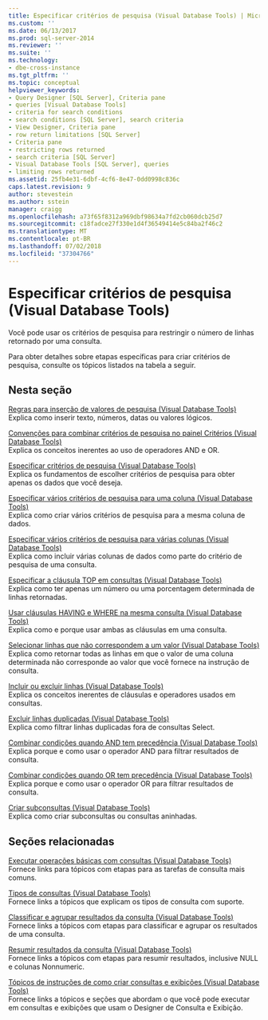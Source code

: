 ```yaml
---
title: Especificar critérios de pesquisa (Visual Database Tools) | Microsoft Docs
ms.custom: ''
ms.date: 06/13/2017
ms.prod: sql-server-2014
ms.reviewer: ''
ms.suite: ''
ms.technology:
- dbe-cross-instance
ms.tgt_pltfrm: ''
ms.topic: conceptual
helpviewer_keywords:
- Query Designer [SQL Server], Criteria pane
- queries [Visual Database Tools]
- criteria for search conditions
- search conditions [SQL Server], search criteria
- View Designer, Criteria pane
- row return limitations [SQL Server]
- Criteria pane
- restricting rows returned
- search criteria [SQL Server]
- Visual Database Tools [SQL Server], queries
- limiting rows returned
ms.assetid: 25fb4e31-6dbf-4cf6-8e47-0dd0998c836c
caps.latest.revision: 9
author: stevestein
ms.author: sstein
manager: craigg
ms.openlocfilehash: a73f65f8312a969dbf98634a7fd2cb060dcb25d7
ms.sourcegitcommit: c18fadce27f330e1d4f36549414e5c84ba2f46c2
ms.translationtype: MT
ms.contentlocale: pt-BR
ms.lasthandoff: 07/02/2018
ms.locfileid: "37304766"
---
```

# <a name="specify-search-criteria-visual-database-tools"></a>Especificar critérios de pesquisa (Visual Database Tools)
  Você pode usar os critérios de pesquisa para restringir o número de linhas retornado por uma consulta.  
  
 Para obter detalhes sobre etapas específicas para criar critérios de pesquisa, consulte os tópicos listados na tabela a seguir.  
  
## <a name="in-this-section"></a>Nesta seção  
 [Regras para inserção de valores de pesquisa &#40;Visual Database Tools&#41;](visual-database-tools.md)  
 Explica como inserir texto, números, datas ou valores lógicos.  
  
 [Convenções para combinar critérios de pesquisa no painel Critérios &#40;Visual Database Tools&#41;](conventions-combine-search-conditions-in-criteria-pane-visual-db-tools.md)  
 Explica os conceitos inerentes ao uso de operadores AND e OR.  
  
 [Especificar critérios de pesquisa &#40;Visual Database Tools&#41;](specify-search-conditions-visual-database-tools.md)  
 Explica os fundamentos de escolher critérios de pesquisa para obter apenas os dados que você deseja.  
  
 [Especificar vários critérios de pesquisa para uma coluna &#40;Visual Database Tools&#41;](specify-multiple-search-conditions-for-one-column-visual-database-tools.md)  
 Explica como criar vários critérios de pesquisa para a mesma coluna de dados.  
  
 [Especificar vários critérios de pesquisa para várias colunas &#40;Visual Database Tools&#41;](specify-multiple-search-conditions-for-multiple-columns-visual-database-tools.md)  
 Explica como incluir várias colunas de dados como parte do critério de pesquisa de uma consulta.  
  
 [Especificar a cláusula TOP em consultas &#40;Visual Database Tools&#41;](specify-the-top-clause-in-queries-visual-database-tools.md)  
 Explica como ter apenas um número ou uma porcentagem determinada de linhas retornadas.  
  
 [Usar cláusulas HAVING e WHERE na mesma consulta &#40;Visual Database Tools&#41;](use-having-and-where-clauses-in-the-same-query-visual-database-tools.md)  
 Explica como e porque usar ambas as cláusulas em uma consulta.  
  
 [Selecionar linhas que não correspondem a um valor &#40;Visual Database Tools&#41;](select-rows-that-do-not-match-a-value-visual-database-tools.md)  
 Explica como retornar todas as linhas em que o valor de uma coluna determinada não corresponde ao valor que você fornece na instrução de consulta.  
  
 [Incluir ou excluir linhas &#40;Visual Database Tools&#41;](include-or-exclude-rows-visual-database-tools.md)  
 Explica os conceitos inerentes de cláusulas e operadores usados em consultas.  
  
 [Excluir linhas duplicadas &#40;Visual Database Tools&#41;](exclude-duplicate-rows-visual-database-tools.md)  
 Explica como filtrar linhas duplicadas fora de consultas Select.  
  
 [Combinar condições quando AND tem precedência &#40;Visual Database Tools&#41;](combine-conditions-when-and-has-precedence-visual-database-tools.md)  
 Explica porque e como usar o operador AND para filtrar resultados de consulta.  
  
 [Combinar condições quando OR tem precedência &#40;Visual Database Tools&#41;](combine-conditions-when-or-has-precedence-visual-database-tools.md)  
 Explica porque e como usar o operador OR para filtrar resultados de consulta.  
  
 [Criar subconsultas &#40;Visual Database Tools&#41;](create-subqueries-visual-database-tools.md)  
 Explica como criar subconsultas ou consultas aninhadas.  
  
## <a name="related-sections"></a>Seções relacionadas  
 [Executar operações básicas com consultas &#40;Visual Database Tools&#41;](perform-basic-operations-with-queries-visual-database-tools.md)  
 Fornece links para tópicos com etapas para as tarefas de consulta mais comuns.  
  
 [Tipos de consultas &#40;Visual Database Tools&#41;](types-of-queries-visual-database-tools.md)  
 Fornece links a tópicos que explicam os tipos de consulta com suporte.  
  
 [Classificar e agrupar resultados da consulta &#40;Visual Database Tools&#41;](sort-and-group-query-results-visual-database-tools.md)  
 Fornece links a tópicos com etapas para classificar e agrupar os resultados de uma consulta.  
  
 [Resumir resultados da consulta &#40;Visual Database Tools&#41;](summarize-query-results-visual-database-tools.md)  
 Fornece links a tópicos com etapas para resumir resultados, inclusive NULL e colunas Nonnumeric.  
  
 [Tópicos de instruções de como criar consultas e exibições &#40;Visual Database Tools&#41;](design-queries-and-views-how-to-topics-visual-database-tools.md)  
 Fornece links a tópicos e seções que abordam o que você pode executar em consultas e exibições que usam o Designer de Consulta e Exibição.  
  
  
